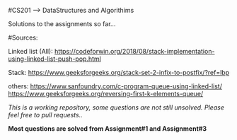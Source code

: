 #CS201 --> DataStructures and Algorithims

Solutions to the assignments so far...

#Sources:

Linked list (All):
https://codeforwin.org/2018/08/stack-implementation-using-linked-list-push-pop.html

Stack:
https://www.geeksforgeeks.org/stack-set-2-infix-to-postfix/?ref=lbp

others:
https://www.sanfoundry.com/c-program-queue-using-linked-list/
https://www.geeksforgeeks.org/reversing-first-k-elements-queue/


*This is a working repository, some questions are not still unsolved. Please feel free to pull requests..*

**Most questions are solved from Assignment#1 and Assignment#3**